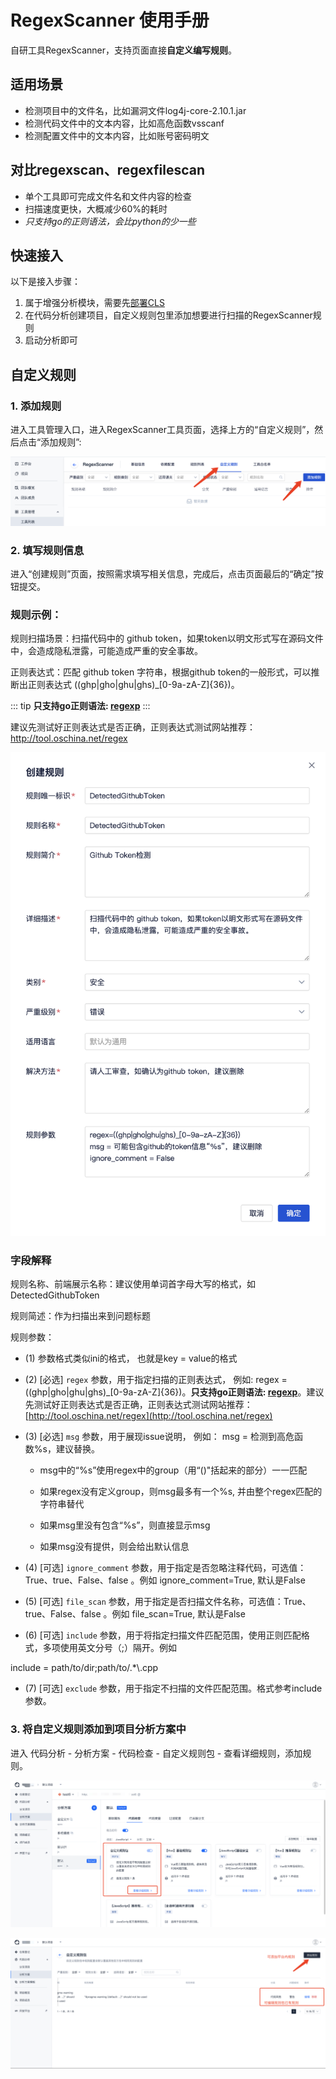 # RegexScanner 使用手册

自研工具RegexScanner，支持页面直接**自定义编写规则**。

## 适用场景
- 检测项目中的文件名，比如漏洞文件log4j-core-2.10.1.jar
- 检测代码文件中的文本内容，比如高危函数vsscanf
- 检测配置文件中的文本内容，比如账号密码明文

## 对比regexscan、regexfilescan
- 单个工具即可完成文件名和文件内容的检查
- 扫描速度更快，大概减少60%的耗时
- *只支持go的正则语法，会比python的少一些*

## 快速接入
以下是接入步骤：

1. 属于增强分析模块，需要先[部署CLS](../../../quickStarted/enhanceDeploy.md)
2. 在代码分析创建项目，自定义规则包里添加想要进行扫描的RegexScanner规则
3. 启动分析即可

## 自定义规则
### 1. 添加规则
进入工具管理入口，进入RegexScanner工具页面，选择上方的“自定义规则”，然后点击“添加规则”:

![添加自定义规则](../../../../images/addcustomrules.png)
### 2. 填写规则信息
进入“创建规则”页面，按照需求填写相关信息，完成后，点击页面最后的“确定”按钮提交。

### 规则示例：
规则扫描场景：扫描代码中的 github token，如果token以明文形式写在源码文件中，会造成隐私泄露，可能造成严重的安全事故。

正则表达式：匹配 github token 字符串，根据github token的一般形式，可以推断出正则表达式 ((ghp|gho|ghu|ghs)_[0-9a-zA-Z]{36})。

::: tip
**只支持go正则语法: [regexp](https://pkg.go.dev/regexp/syntax)**
:::

建议先测试好正则表达式是否正确，正则表达式测试网站推荐：http://tool.oschina.net/regex

![填写自定义规则](../../../../images/createcustomrule.png)

### 字段解释
规则名称、前端展示名称：建议使用单词首字母大写的格式，如 DetectedGithubToken

规则简述：作为扫描出来到问题标题

规则参数：

- (1) 参数格式类似ini的格式， 也就是key = value的格式

- (2) [必选] `regex` 参数，用于指定扫描的正则表达式， 例如: regex = ((ghp|gho|ghu|ghs)_[0-9a-zA-Z]{36})。**只支持go正则语法: [regexp](https://pkg.go.dev/regexp/syntax)**。建议先测试好正则表达式是否正确，正则表达式测试网站推荐：[http://tool.oschina.net/regex](http://tool.oschina.net/regex)

- (3) [必选] `msg` 参数，用于展现issue说明， 例如： msg = 检测到高危函数%s，建议替换。

  - msg中的“%s”使用regex中的group（用“()"括起来的部分）一一匹配

  - 如果regex没有定义group，则msg最多有一个%s, 并由整个regex匹配的字符串替代

  - 如果msg里没有包含“%s”，则直接显示msg

  - 如果msg没有提供，则会给出默认信息

- (4) [可选] `ignore_comment` 参数，用于指定是否忽略注释代码，可选值：True、true、False、false 。例如 ignore_comment=True, 默认是False

- (5) [可选] `file_scan` 参数，用于指定是否扫描文件名称，可选值：True、true、False、false 。例如 file_scan=True, 默认是False

- (6) [可选] `include` 参数，用于将指定扫描文件匹配范围，使用正则匹配格式，多项使用英文分号（;）隔开。例如

include = path/to/dir;path/to/.*\\.cpp

- (7) [可选] `exclude` 参数，用于指定不扫描的文件匹配范围。格式参考include参数。

### 3. 将自定义规则添加到项目分析方案中
进入 代码分析 - 分析方案 - 代码检查 - 自定义规则包 - 查看详细规则，添加规则。

![点击自定义规则包](../../../../images/scheme_codelint_02.png)

![添加规则](../../../../images/scheme_codelint_03.png)

